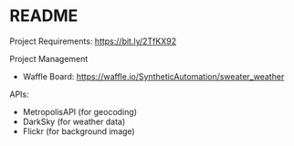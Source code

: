 # README

Project Requirements: https://bit.ly/2TfKX92

Project Management
- Waffle Board: https://waffle.io/SyntheticAutomation/sweater_weather

APIs:
- MetropolisAPI (for geocoding)
- DarkSky (for weather data)
- Flickr (for background image)
